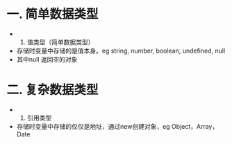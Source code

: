 # 一. 简单数据类型
- 1. 值类型（简单数据类型）
- 存储时变量中存储的是值本身。eg string, number, boolean, undefined, null
- 其中null 返回空的对象
# 二. 复杂数据类型
- 1. 引用类型
- 存储时变量中存储的仅仅是地址，通过new创建对象，eg Object，Array，Date
